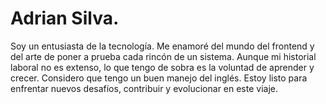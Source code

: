 # Adrian Silva.

Soy un entusiasta de la tecnología. Me enamoré del mundo del frontend y del arte de poner a prueba cada rincón de un sistema. Aunque mi historial laboral no es extenso, lo que tengo de sobra es la voluntad de aprender y crecer. Considero que tengo un buen manejo del inglés. Estoy listo para enfrentar nuevos desafíos, contribuir y evolucionar en este viaje.
